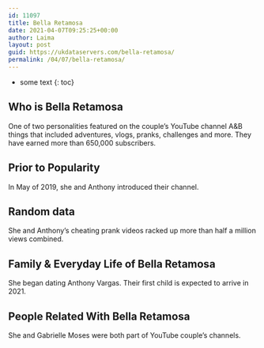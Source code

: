```yaml
---
id: 11097
title: Bella Retamosa
date: 2021-04-07T09:25:25+00:00
author: Laima
layout: post
guid: https://ukdataservers.com/bella-retamosa/
permalink: /04/07/bella-retamosa/
---
```


* some text
{: toc}


## Who is Bella Retamosa
                  
                  
                  
One of two personalities featured on the couple&#8217;s YouTube channel A&B things that included adventures, vlogs, pranks, challenges and more. They have earned more than 650,000 subscribers.
                  
              
            
              
            
                
                
                
## Prior to Popularity
                  
                  
                  
In May of 2019, she and Anthony introduced their channel.  
                  
              
            
              
            
                
                
                
## Random data
                  
                  
                  
She and Anthony&#8217;s cheating prank videos racked up more than half a million views combined. 
                  
              
            
              
            
                
                
                
## Family & Everyday Life of Bella Retamosa
                  
                  
                  
She began dating Anthony Vargas. Their first child is expected to arrive in 2021.
                  
              
            
              
            
                
                
                
## People Related With Bella Retamosa
                  
                  
                  
She and Gabrielle Moses were both part of YouTube couple&#8217;s channels.
                  
              
            
              
            
                
              
            
              
              
            
            
              
            
          
          
          